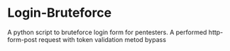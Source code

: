 # Login-Bruteforce
A python script to bruteforce login form for pentesters. A performed http-form-post request with token validation metod bypass
